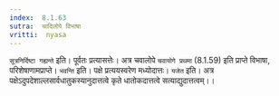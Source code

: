 ```yaml
---
index:  8.1.63
sutra:  चादिलोपे विभाषा
vritti:  nyasa
---
```


`सूत्रनिर्दिष्टा गह्यन्ते` इति। पूर्वतः प्रत्यासत्तेः। अत्र चवालोपे `चवायोगे प्रथमा` (8.1.59) इति प्राप्ते विभाषा, परिशेषाणामप्राप्ते। `भवन्ति` इति। पक्षे प्रत्ययस्वरेण मध्योदात्तः। `यजेत` इति। अत्र पक्षेऽदुपदेशाल्लसार्वधातुकस्यानुदात्तत्वे कृते धातोकदात्तत्वे सत्याद्युदात्तत्वम्।।

